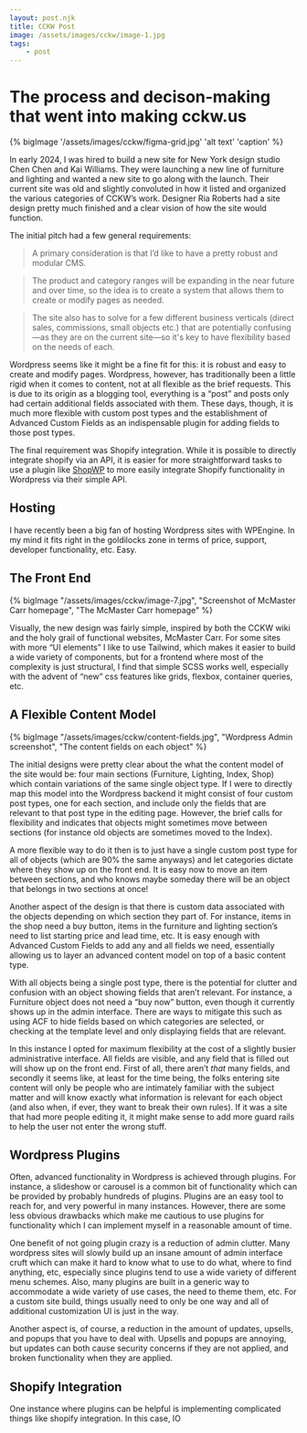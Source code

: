 ```yaml
---
layout: post.njk
title: CCKW Post
image: /assets/images/cckw/image-1.jpg
tags:
    - post
---
```


# The process and decison-making that went into making cckw.us

{% bigImage '/assets/images/cckw/figma-grid.jpg' 'alt text' 'caption' %}

In early 2024, I was hired to build a new site for New York design studio Chen Chen and Kai Williams. They were launching a new line of furniture and lighting and wanted a new site to go along with the launch. Their current site was old and slightly convoluted in how it listed and organized the various categories of CCKW’s work. Designer Ria Roberts had a site design pretty much finished and a clear vision of how the site would function.

The initial pitch had a few general requirements:

> A primary consideration is that I’d like to have a pretty robust and modular CMS.

> The product and category ranges will be expanding in the near future and over time, so the idea is to create a system that allows them to create or modify pages as needed.

> The site also has to solve for a few different business verticals (direct sales, commissions, small objects etc.) that are potentially confusing—as they are on the current site—so it's key to have flexibility based on the needs of each.

Wordpress seems like it might be a fine fit for this: it is robust and easy to create and modify pages. Wordpress, however, has traditionally been a little rigid when it comes to content, not at all flexible as the brief requests. This is due to its origin as a blogging tool, everything is a “post” and posts only had certain additional fields associated with them. These days, though, it is much more flexible with custom post types and the establishment of Advanced Custom Fields as an indispensable plugin for adding fields to those post types.

The final requirement was Shopify integration. While it is possible to directly integrate shopify via an API, it is easier for more straightforward tasks to use a plugin like [ShopWP](https://wordpress.org/plugins/wpshopify/) to more easily integrate Shopify functionality in Wordpress via their simple API.

## Hosting

I have recently been a big fan of hosting Wordpress sites with WPEngine. In my mind it fits right in the goldilocks zone in terms of price, support, developer functionality, etc. Easy.

## The Front End

{% bigImage "/assets/images/cckw/image-7.jpg", "Screenshot of McMaster Carr homepage", "The McMaster Carr homepage" %}

Visually, the new design was fairly simple, inspired by both the CCKW wiki and the holy grail of functional websites, McMaster Carr. For some sites with more “UI elements” I like to use Tailwind, which makes it easier to build a wide variety of components, but for a frontend where most of the complexity is just structural, I find that simple SCSS works well, especially with the advent of “new” css features like grids, flexbox, container queries, etc.


## A Flexible Content Model

{% bigImage "/assets/images/cckw/content-fields.jpg", "Wordpress Admin screenshot", "The content fields on each object" %}

The initial designs were pretty clear about the what the content model of the site would be: four main sections (Furniture, Lighting, Index, Shop) which contain variations of the same single object type. If I were to directly map this model into the Wordpress backend it might consist of four custom post types, one for each section, and include only the fields that are relevant to that post type in the editing page. However, the brief calls for flexibility and indicates that objects might sometimes move between sections (for instance old objects are sometimes moved to the Index).

A more flexible way to do it then is to just have a single custom post type for all of objects (which are 90% the same anyways) and let categories dictate where they show up on the front end. It is easy now to move an item between sections, and who knows maybe someday there will be an object that belongs in two sections at once!

Another aspect of the design is that there is custom data associated with the objects depending on which section they part of. For instance, items in the shop need a buy button, items in the furniture and lighting section’s need to list starting price and lead time, etc. It is easy enough with Advanced Custom Fields to add any and all fields we need, essentially allowing us to layer an advanced content model on top of a basic content type.

With all objects being a single post type, there is the potential for clutter and confusion with an object showing fields that aren’t relevant. For instance, a Furniture object does not need a “buy now” button, even though it currently shows up in the admin interface. There are ways to mitigate this such as using ACF to hide fields based on which categories are selected, or checking at the template level and only displaying fields that are relevant. 

In this instance I opted for maximum flexibility at the cost of a slightly busier administrative interface. All fields are visible, and any field that is filled out will show up on the front end. First of all, there aren’t *that* many fields, and secondly it seems like, at least for the time being, the folks entering site content will only be people who are intimately familiar with the subject matter and will know exactly what information is relevant for each object (and also when, if ever, they want to break their own rules). If it was a site that had more people editing it, it might make sense to add more guard rails to help the user not enter the wrong stuff.

## Wordpress Plugins

Often, advanced functionality in Wordpress is achieved through plugins. For instance, a slideshow or carousel is a common bit of functionality which can be provided by probably hundreds of plugins. Plugins are an easy tool to reach for, and very powerful in many instances. However, there are some less obvious drawbacks which make me cautious to use plugins for functionality which I can implement myself in a reasonable amount of time.

One benefit of not going plugin crazy is a reduction of  admin clutter. Many wordpress sites will slowly build up an insane amount of admin interface cruft which can make it hard to know what to use to do what, where to find anything, etc, especially since plugins tend to use a wide variety of different menu schemes. Also, many plugins are built in a generic way to accommodate a wide variety of use cases, the need to theme them, etc. For a custom site build, things usually need to only be one way and all of additional customization UI is just in the way. 

Another aspect is, of course, a reduction in the amount of updates, upsells, and popups that you have to deal with. Upsells and popups are annoying, but updates can both cause security concerns if they are not applied, and broken functionality when they are applied.

## Shopify Integration

One instance where plugins can be helpful is implementing complicated things like shopify integration. In this case, IO